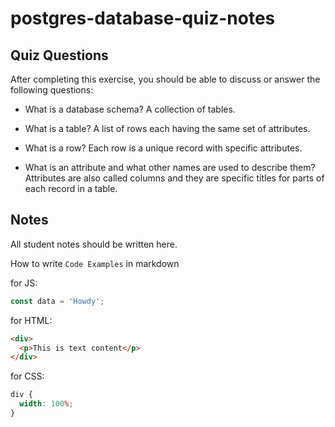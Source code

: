 # postgres-database-quiz-notes

## Quiz Questions

After completing this exercise, you should be able to discuss or answer the following questions:

- What is a database schema?
  A collection of tables.

- What is a table?
  A list of rows each having the same set of attributes.

- What is a row?
  Each row is a unique record with specific attributes.

- What is an attribute and what other names are used to describe them?
  Attributes are also called columns and they are specific titles for parts of each record in a table.

## Notes

All student notes should be written here.

How to write `Code Examples` in markdown

for JS:

```javascript
const data = 'Howdy';
```

for HTML:

```html
<div>
  <p>This is text content</p>
</div>
```

for CSS:

```css
div {
  width: 100%;
}
```
